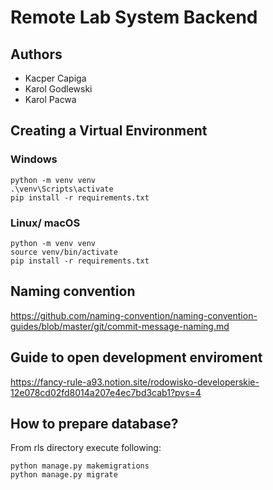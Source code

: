 # Remote Lab System Backend
## Authors
- Kacper Capiga
- Karol Godlewski
- Karol Pacwa

## Creating a Virtual Environment
### Windows
```
python -m venv venv
.\venv\Scripts\activate
pip install -r requirements.txt
```
### Linux/ macOS
```
python -m venv venv
source venv/bin/activate
pip install -r requirements.txt
```

## Naming convention
https://github.com/naming-convention/naming-convention-guides/blob/master/git/commit-message-naming.md

## Guide to open development enviroment
https://fancy-rule-a93.notion.site/rodowisko-developerskie-12e078cd02fd8014a207e4ec7bd3cab1?pvs=4

## How to prepare database?
From rls directory execute following:
```
python manage.py makemigrations
python manage.py migrate
```
